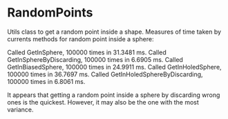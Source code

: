 # RandomPoints

Utils class to get a random point inside a shape.
Measures of time taken by currents methods for random point inside a sphere:

Called GetInSphere, 100000 times in 31.3481 ms.
Called GetInSphereByDiscarding, 100000 times in 6.6905 ms.
Called GetInBiasedSphere, 100000 times in 24.9911 ms.
Called GetInHoledSphere, 100000 times in 36.7697 ms.
Called GetInHoledSphereByDiscarding, 100000 times in 6.8061 ms.

It appears that getting a random point inside a sphere by discarding wrong ones is the quickest. However, it may also be the one with the most variance.
